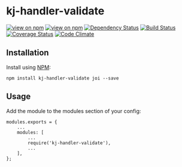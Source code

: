 # kj-handler-validate
[![view on npm](http://img.shields.io/npm/v/kj-handler-validate.svg)](https://www.npmjs.org/package/kj-handler-validate)
[![view on npm](https://img.shields.io/npm/dm/kj-handler-validate.svg)](https://www.npmjs.org/package/kj-handler-validate)
[![Dependency Status](https://david-dm.org/ronelliott/kj-handler-validate.svg)](https://david-dm.org/ronelliott/kj-handler-validate)
[![Build Status](https://travis-ci.org/ronelliott/kj-handler-validate.png)](https://travis-ci.org/ronelliott/kj-handler-validate)
[![Coverage Status](https://coveralls.io/repos/ronelliott/kj-handler-validate/badge.svg?branch=master)](https://coveralls.io/r/ronelliott/kj-handler-validate?branch=master)
[![Code Climate](https://codeclimate.com/github/ronelliott/kj-handler-validate/badges/gpa.svg)](https://codeclimate.com/github/ronelliott/kj-handler-validate)


## Installation
Install using [NPM](https://github.com/isaacs/npm):

    npm install kj-handler-validate joi --save


## Usage
Add the module to the modules section of your config:

    modules.exports = {
        ...
        modules: [
            ...
            require('kj-handler-validate'),
            ...
        ],
    };
